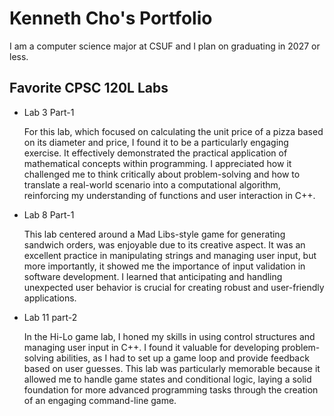 
# Kenneth Cho's Portfolio

I am a computer science major at CSUF and I plan on graduating in 2027 or less.

## Favorite CPSC 120L Labs

* Lab 3 Part-1

  For this lab, which focused on calculating the unit price of a pizza based on its diameter and price, I found it to be a particularly engaging exercise. It effectively demonstrated the practical application of mathematical concepts within programming. I appreciated how it challenged me to think critically about problem-solving and how to translate a real-world scenario into a computational algorithm, reinforcing my understanding of functions and user interaction in C++.

* Lab 8 Part-1

  This lab centered around a Mad Libs-style game for generating sandwich orders, was enjoyable due to its creative aspect. It was an excellent practice in manipulating strings and managing user input, but more importantly, it showed me the importance of input validation in software development. I learned that anticipating and handling unexpected user behavior is crucial for creating robust and user-friendly applications.

* Lab 11 part-2

  In the Hi-Lo game lab, I honed my skills in using control structures and managing user input in C++. I found it valuable for developing problem-solving abilities, as I had to set up a game loop and provide feedback based on user guesses. This lab was particularly memorable because it allowed me to handle game states and conditional logic, laying a solid foundation for more advanced programming tasks through the creation of an engaging command-line game.
